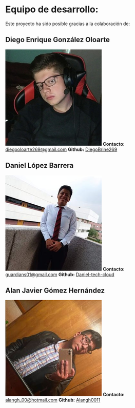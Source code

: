 # Equipo de desarrollo:

Este proyecto ha sido posible gracias a la colaboración de:

## Diego Enrique González Oloarte
![Foto de Diego](../img/Diego.jpg)
**Contacto:** diegooloarte269@gmail.com
**Github:** [DiegoBrine269](https://github.com/DiegoBrine269)

## Daniel López Barrera
![Foto de Daniel](../img/Daniel.jpg)
**Contacto:** guardians01@gmail.com
**Github:** [Daniel-tech-cloud](https://github.com/Daniel-tech-cloud)

## Alan Javier Gómez Hernández
![Foto de Alan](../img/Alan.jpg)
**Contacto:** alangh_00@hotmail.com
**Github:** [Alangh0011](https://github.com/Alangh0011)
